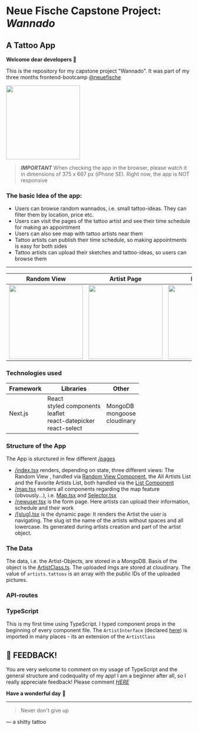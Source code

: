 # Neue Fische Capstone Project: ***Wannado***

## A Tattoo App

**Welcome dear developers 👾** 

This is the repository for my capstone project "Wannado". 
It was part of my three months frontend-bootcamp [@neuefische](https://www.neuefische.de/)

<img src=https://user-images.githubusercontent.com/115539625/207014840-a93ede10-dd86-4268-9afd-15ad24b5bb92.JPG width="200">

>***IMPORTANT*** When checking the app in the browser, please watch it in dimensions of 375 x 667 px (iPhone SE). Right now, the app is NOT responsive

### The basic Idea of the app:
- Users can browse random wannados, i.e. small tattoo-ideas. They can filter them by location, price etc.
- Users can visit the pages of the tattoo artist and see their time schedule for making an appointment
- Users can also see map with tattoo artists near them
- Tattoo artists can publish their time schedule, so making appointments is easy for both sides
- Tattoo artists can upload their sketches and tattoo-ideas, so users can browse them

---

Random View             |   Artist Page             |  Map Page |  Upload Page
:-------------------------:| :-------------------------:|:-------------------------:|:-------------------------:
<img src=https://user-images.githubusercontent.com/115539625/213181247-973948e7-66e0-491a-81d8-f15d8ceb2d46.png width="200">| <img src =https://user-images.githubusercontent.com/115539625/213181364-b9bd3a95-b682-40c9-86ee-171d3ca27bbb.png width="200"> | <img src=https://user-images.githubusercontent.com/115539625/213182553-13e8dbd6-ca8f-48cf-85bb-21f3b1cfb5e5.png width="200"> | <img src=https://user-images.githubusercontent.com/115539625/213182832-8c9786f0-03d6-4645-9be8-9ccae445ae58.png width="200">

### Technologies used

| Framework      | Libraries | Other |
| ----------- | ----------- | ----------- |
| Next.js   |React <br> styled components <br> leaflet <br> react-datepicker  <br> react-select  | MongoDB <br> mongoose <br> cloudinary <br> |


### Structure of the App
 The App is sturctured in few different [/pages](https://github.com/onebarloop/capstone-project/tree/main/pages)
  - [/index.tsx](https://github.com/onebarloop/capstone-project/blob/main/pages/index.tsx) renders, depending on state, three different views: The Random View , handled via [Random View Component](https://github.com/onebarloop/capstone-project/blob/main/components/RandomView.tsx), the All Artists List and the Favorite Artists List, both handled via the [List Component](https://github.com/onebarloop/capstone-project/blob/main/components/List.tsx)
  - [/map.tsx](https://github.com/onebarloop/capstone-project/blob/main/pages/map.tsx) renders all components regarding the map feature (obvously...), i.e. [Map.tsx](https://github.com/onebarloop/capstone-project/blob/main/components/Map.tsx) and [Selector.tsx](https://github.com/onebarloop/capstone-project/blob/main/components/Selector.tsx)
  - [/newuser.tsx](https://github.com/onebarloop/capstone-project/blob/main/pages/newuser.tsx) is the form page. Here artists can upload their information, schedule and their work
  - [/[slug].tsx](https://github.com/onebarloop/capstone-project/blob/main/pages/%5Bslug%5D.tsx) is the dynamic page: It renders the Artist the user is navigating. The slug ist the name of the artists without spaces and all lowercase. Its generated during artists creation and part of the artist object.

### The Data
The data, i.e. the Artist-Objects, are stored in a MongoDB. Basis of the object is the [ArtistClass.ts](https://github.com/onebarloop/capstone-project/blob/main/lib/ArtistClass.ts). 
The uploaded imgs are stored at cloudinary. The value of `artists.tattoos` is an array with the public IDs of the uploaded pictures.

### API-routes


### TypeScript
This is my first time using TypeScript. I typed component props in the beginning of every component file. The `ArtistInterface` (declared [here](https://github.com/onebarloop/capstone-project/blob/main/lib/ArtistClass.ts)) is imported in many places - its an extension of the `ArtistClass` 

## 📮 FEEDBACK!
You are very welcome to comment on my usage of TypeScript and the general structure and codequality of my app! I am a beginner after all, so I really appreciate feedback! Please comment [*HERE*](https://github.com/onebarloop/capstone-project/issues/39)

**Have a wonderful day** 🦄

---
> Never don't give up

— a shitty tattoo
